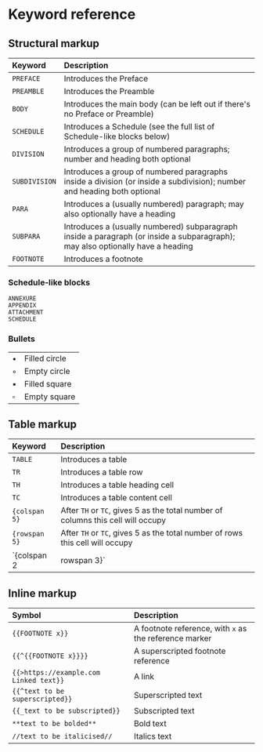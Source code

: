 # Keyword reference

## Structural markup

| Keyword | Description |
| :--- | :--- |
| `PREFACE` | Introduces the Preface |
| `PREAMBLE` | Introduces the Preamble |
| `BODY` | Introduces the main body \(can be left out if there's no Preface or Preamble\) |
| `SCHEDULE` | Introduces a Schedule \(see the full list of Schedule-like blocks below\) |
| `DIVISION` | Introduces a group of numbered paragraphs; number and heading both optional |
| `SUBDIVISION` | Introduces a group of numbered paragraphs inside a division \(or inside a subdivision\); number and heading both optional |
| `PARA` | Introduces a \(usually numbered\) paragraph; may also optionally have a heading |
| `SUBPARA` | Introduces a \(usually numbered\) subparagraph inside a paragraph \(or inside a subparagraph\); may also optionally have a heading |
| `FOOTNOTE` | Introduces a footnote |

### Schedule-like blocks

`ANNEXURE`  
`APPENDIX`   
`ATTACHMENT`   
`SCHEDULE`

### Bullets

|  |  |
| :--- | :--- |
| • | Filled circle |
| ◦ | Empty circle |
| ▪ | Filled square |
| ▫ | Empty square |

## Table markup

| Keyword | Description |
| :--- | :--- |
| `TABLE` | Introduces a table |
| `TR` | Introduces a table row |
| `TH` | Introduces a table heading cell |
| `TC` | Introduces a table content cell |
| `{colspan 5}` | After `TH` or `TC`, gives 5 as the total number of columns this cell will occupy |
| `{rowspan 5}` | After `TH` or `TC`, gives 5 as the total number of rows this cell will occupy |
| `{colspan 2|rowspan 3}` | After `TH` or `TC`, gives 2 as the total number of columns and 3 as the total number of rows this cell will occupy |

## Inline markup

| Symbol | Description |
| :--- | :--- |
| `{{FOOTNOTE x}}` | A footnote reference, with `x` as the reference marker |
| `{{^{{FOOTNOTE x}}}}` | A superscripted footnote reference |
| `{{>https://example.com Linked text}}` | A link |
| `{{^text to be superscripted}}` | Superscripted text |
| `{{_text to be subscripted}}` | Subscripted text |
| `**text to be bolded**` | Bold text |
| `//text to be italicised//` | Italics text |

